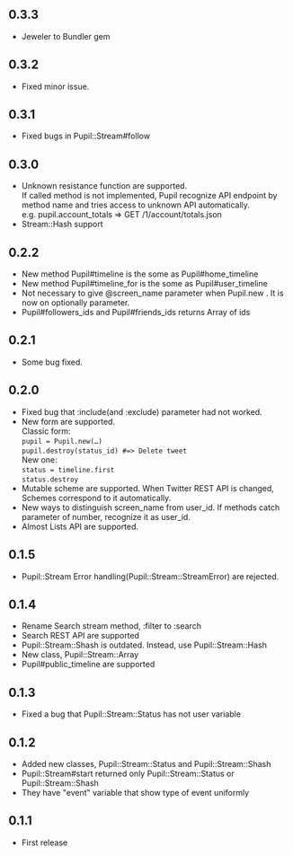 0.3.3
----------------

* Jeweler to Bundler gem

0.3.2
----------------

* Fixed minor issue.

0.3.1
----------------

* Fixed bugs in Pupil::Stream#follow

0.3.0
----------------

* Unknown resistance function are supported.<br />
  If called method is not implemented, Pupil recognize API endpoint by method name and tries access to unknown API automatically.<br />
  e.g. pupil.account_totals => GET /1/account/totals.json
* Stream::Hash support

0.2.2
----------------

* New method Pupil#timeline is the some as Pupil#home_timeline
* New method Pupil#timeline_for is the some as Pupil#user_timeline
* Not necessary to give @screen_name parameter when Pupil.new . It is now on optionally parameter.
* Pupil#followers_ids and Pupil#friends_ids returns Array of ids

0.2.1
----------------

* Some bug fixed.

0.2.0
----------------

* Fixed bug that :include(and :exclude) parameter had not worked.
* New form are supported.<br/>
  Classic form:<br/>
	`pupil = Pupil.new(…)`<br/>
    `pupil.destroy(status_id) #=> Delete tweet`<br/>
  New one:<br/>
	`status = timeline.first`<br/>
	`status.destroy`
* Mutable scheme are supported. When Twitter REST API is changed, Schemes correspond to it automatically.
* New ways to distinguish screen_name from user_id.
  If methods catch parameter of number, recognize it as user_id.
* Almost Lists API are supported.

0.1.5
----------------

* Pupil::Stream Error handling(Pupil::Stream::StreamError) are rejected.


0.1.4
----------------

* Rename Search stream method, :filter to :search
* Search REST API are supported
* Pupil::Stream::Shash is outdated. Instead, use Pupil::Stream::Hash
* New class, Pupil::Stream::Array
* Pupil#public_timeline are supported

0.1.3
----------------

* Fixed a bug that Pupil::Stream::Status has not user variable

0.1.2
----------------

* Added new classes,
Pupil::Stream::Status and Pupil::Stream::Shash
* Pupil::Stream#start returned only Pupil::Stream::Status or Pupil::Stream::Shash
* They have "event" variable that show type of event uniformly

0.1.1
----------------

* First release